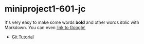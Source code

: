 # miniproject1-601-jc

It's very easy to make some words **bold** and other words *italic* with Markdown. You can even [link to Google!](http://google.com)

* [Git Tutorial](/git.md)
